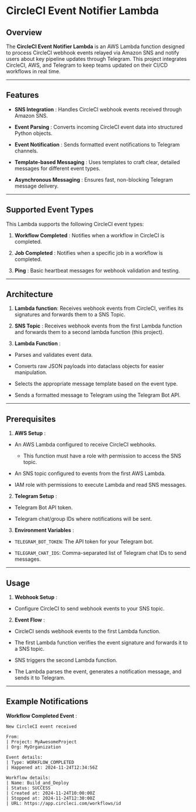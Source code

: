 # CircleCI Event Notifier Lambda 

## Overview 
The **CircleCI Event Notifier Lambda**  is an AWS Lambda function designed to process CircleCI webhook events relayed via Amazon SNS and notify users about key pipeline updates through Telegram. This project integrates CircleCI, AWS, and Telegram to keep teams updated on their CI/CD workflows in real time.

---


## Features 
 
- **SNS Integration** : Handles CircleCI webhook events received through Amazon SNS.
 
- **Event Parsing** : Converts incoming CircleCI event data into structured Python objects.
 
- **Event Notification** : Sends formatted event notifications to Telegram channels.
 
- **Template-based Messaging** : Uses templates to craft clear, detailed messages for different event types.
 
- **Asynchronous Messaging** : Ensures fast, non-blocking Telegram message delivery.


---


## Supported Event Types 

This Lambda supports the following CircleCI event types:
 
1. **Workflow Completed** : Notifies when a workflow in CircleCI is completed.
 
2. **Job Completed** : Notifies when a specific job in a workflow is completed.
 
3. **Ping** : Basic heartbeat messages for webhook validation and testing.


---


## Architecture 
1. **Lambda function**: Receives webhook events from CircleCI, verifies its signatures and forwards them to a SNS Topic.
 
1. **SNS Topic** : Receives webhook events from the first Lambda function and forwards them to a second lambda function (this project).
 
2. **Lambda Function** :
  - Parses and validates event data.

  - Converts raw JSON payloads into dataclass objects for easier manipulation.

  - Selects the appropriate message template based on the event type.

  - Sends a formatted message to Telegram using the Telegram Bot API.


---


## Prerequisites 
 
1. **AWS Setup** :
  - An AWS Lambda configured to receive CircleCI webhooks.
    - This function must have a role with permission to access the SNS topic.

  - An SNS topic configured to events from the first AWS Lambda.

  - IAM role with permissions to execute Lambda and read SNS messages.
 
2. **Telegram Setup** :
  - Telegram Bot API token.

  - Telegram chat/group IDs where notifications will be sent.
 
3. **Environment Variables** : 
  - `TELEGRAM_BOT_TOKEN`: The API token for your Telegram bot.
 
  - `TELEGRAM_CHAT_IDS`: Comma-separated list of Telegram chat IDs to send messages.


---


## Usage 
 
1. **Webhook Setup** :
  - Configure CircleCI to send webhook events to your SNS topic.
 
2. **Event Flow** :
  - CircleCI sends webhook events to the first Lambda function.

  - The first Lambda function verifies the event signature and forwards it to a SNS topic.

  - SNS triggers the second Lambda function.

  - The Lambda parses the event, generates a notification message, and sends it to Telegram.


---


## Example Notifications 
**Workflow Completed Event** :

```plaintext
New CircleCI event received

From:
| Project: MyAwesomeProject
| Org: MyOrganization

Event details:
| Type: WORKFLOW_COMPLETED
| Happened at: 2024-11-24T12:34:56Z

Workflow details:
| Name: Build_and_Deploy
| Status: SUCCESS
| Created at: 2024-11-24T10:00:00Z
| Stopped at: 2024-11-24T12:30:00Z
| URL: https://app.circleci.com/workflows/id
```